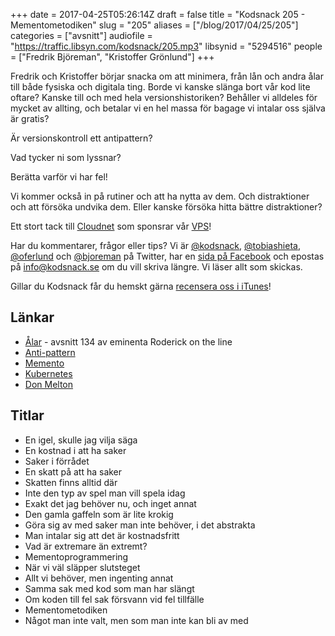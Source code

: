 +++
date = 2017-04-25T05:26:14Z
draft = false
title = "Kodsnack 205 - Mementometodiken"
slug = "205"
aliases = ["/blog/2017/04/25/205"]
categories = ["avsnitt"]
audiofile = "https://traffic.libsyn.com/kodsnack/205.mp3"
libsynid = "5294516"
people = ["Fredrik Björeman", "Kristoffer Grönlund"]
+++

Fredrik och Kristoffer börjar snacka om att minimera, från lån och andra ålar till både fysiska och digitala ting. Borde vi kanske slänga bort vår kod lite oftare? Kanske till och med hela versionshistoriken? Behåller vi alldeles för mycket av allting, och betalar vi en hel massa för bagage vi intalar oss själva är gratis?

Är versionskontroll ett antipattern?

Vad tycker ni som lyssnar?

Berätta varför vi har fel!

Vi kommer också in på rutiner och att ha nytta av dem. Och distraktioner och att försöka undvika dem. Eller kanske försöka hitta bättre distraktioner?

Ett stort tack till [Cloudnet](http://www.cloudnet.se) som sponsrar vår [VPS](http://en.wikipedia.org/wiki/Virtual_private_server)!

Har du kommentarer, frågor eller tips? Vi är [@kodsnack](https://www.twitter.com/kodsnack), [@tobiashieta](https://www.twitter.com/tobiashieta), [@oferlund](https://www.twitter.com/oferlund) och [@bjoreman](https://www.twitter.com/bjoreman) på Twitter, har en [sida på Facebook](https://www.facebook.com/kodsnack) och epostas på [info@kodsnack.se](mailto:info@kodsnack.se) om du vill skriva längre. Vi läser allt som skickas.

Gillar du Kodsnack får du hemskt gärna [recensera oss i iTunes](http://itunes.apple.com/se/podcast/kodsnack/id561631498?l=en)!

## Länkar ##
* [Ålar](http://www.merlinmann.com/roderick/ep-134-a-minimum-of-eels.html) - avsnitt 134 av eminenta Roderick on the line
* [Anti-pattern](https://en.wikipedia.org/wiki/Anti-pattern)
* [Memento](https://en.wikipedia.org/wiki/Memento_%28film%29)
* [Kubernetes](https://en.wikipedia.org/wiki/Kubernetes)
* [Don Melton](https://donmelton.com/about/)

## Titlar ##
* En igel, skulle jag vilja säga
* En kostnad i att ha saker
* Saker i förrådet
* En skatt på att ha saker
* Skatten finns alltid där
* Inte den typ av spel man vill spela idag
* Exakt det jag behöver nu, och inget annat
* Den gamla gaffeln som är lite krokig
* Göra sig av med saker man inte behöver, i det abstrakta
* Man intalar sig att det är kostnadsfritt
* Vad är extremare än extremt?
* Mementoprogrammering
* När vi väl släpper slutsteget
* Allt vi behöver, men ingenting annat
* Samma sak med kod som man har slängt
* Om koden till fel sak försvann vid fel tillfälle
* Mementometodiken
* Något man inte valt, men som man inte kan bli av med